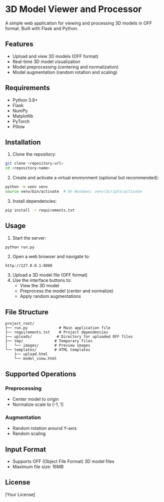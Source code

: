 # 3D Model Viewer and Processor

A simple web application for viewing and processing 3D models in OFF format. Built with Flask and Python.

## Features

- Upload and view 3D models (OFF format)
- Real-time 3D model visualization
- Model preprocessing (centering and normalization)
- Model augmentation (random rotation and scaling)

## Requirements

- Python 3.8+
- Flask
- NumPy
- Matplotlib
- PyTorch
- Pillow

## Installation

1. Clone the repository:
```bash
git clone <repository-url>
cd <repository-name>
```

2. Create and activate a virtual environment (optional but recommended):
```bash
python -m venv venv
source venv/bin/activate  # On Windows: venv\Scripts\activate
```

3. Install dependencies:
```bash
pip install -r requirements.txt
```

## Usage

1. Start the server:
```bash
python run.py
```

2. Open a web browser and navigate to:
```
http://127.0.0.1:8080
```

3. Upload a 3D model file (OFF format)
4. Use the interface buttons to:
   - View the 3D model
   - Preprocess the model (center and normalize)
   - Apply random augmentations

## File Structure
```
project_root/
├── run.py              # Main application file
├── requirements.txt    # Project dependencies
├── uploads/           # Directory for uploaded OFF files
├── tmp/              # Temporary files
│   └── images/       # Preview images
└── templates/        # HTML templates
    ├── upload.html
    └── model_view.html
```

## Supported Operations

### Preprocessing
- Center model to origin
- Normalize scale to [-1, 1]

### Augmentation
- Random rotation around Y-axis
- Random scaling

## Input Format
- Supports OFF (Object File Format) 3D model files
- Maximum file size: 16MB

## License
[Your License]